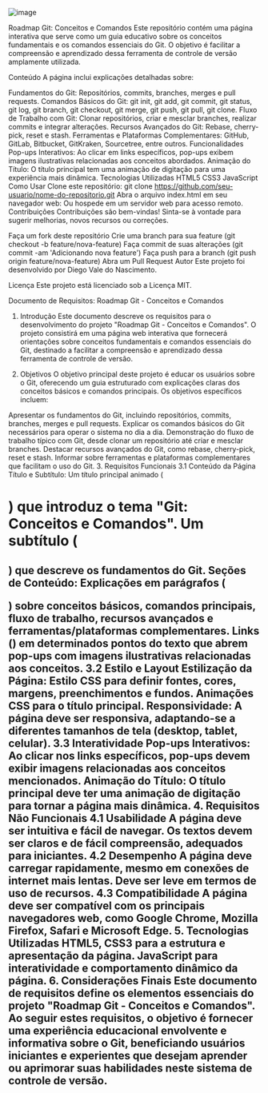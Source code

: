 ![image](https://github.com/DVALENASCIMENTO/roadmap_git/assets/105137007/5416fc4c-5558-49ff-a08f-fb76f35e6214)

Roadmap Git: Conceitos e Comandos
Este repositório contém uma página interativa que serve como um guia educativo sobre os conceitos fundamentais e os comandos essenciais do Git. O objetivo é facilitar a compreensão e aprendizado dessa ferramenta de controle de versão amplamente utilizada.

Conteúdo
A página inclui explicações detalhadas sobre:

Fundamentos do Git: Repositórios, commits, branches, merges e pull requests.
Comandos Básicos do Git: git init, git add, git commit, git status, git log, git branch, git checkout, git merge, git push, git pull, git clone.
Fluxo de Trabalho com Git: Clonar repositórios, criar e mesclar branches, realizar commits e integrar alterações.
Recursos Avançados do Git: Rebase, cherry-pick, reset e stash.
Ferramentas e Plataformas Complementares: GitHub, GitLab, Bitbucket, GitKraken, Sourcetree, entre outros.
Funcionalidades
Pop-ups Interativos: Ao clicar em links específicos, pop-ups exibem imagens ilustrativas relacionadas aos conceitos abordados.
Animação do Título: O título principal tem uma animação de digitação para uma experiência mais dinâmica.
Tecnologias Utilizadas
HTML5
CSS3
JavaScript
Como Usar
Clone este repositório:
git clone https://github.com/seu-usuario/nome-do-repositorio.git
Abra o arquivo index.html em seu navegador web:
Ou hospede em um servidor web para acesso remoto.
Contribuições
Contribuições são bem-vindas! Sinta-se à vontade para sugerir melhorias, novos recursos ou correções.

Faça um fork deste repositório
Crie uma branch para sua feature (git checkout -b feature/nova-feature)
Faça commit de suas alterações (git commit -am 'Adicionando nova feature')
Faça push para a branch (git push origin feature/nova-feature)
Abra um Pull Request
Autor
Este projeto foi desenvolvido por Diego Vale do Nascimento.

Licença
Este projeto está licenciado sob a Licença MIT.

Documento de Requisitos: Roadmap Git - Conceitos e Comandos
1. Introdução
Este documento descreve os requisitos para o desenvolvimento do projeto "Roadmap Git - Conceitos e Comandos". O projeto consistirá em uma página web interativa que fornecerá orientações sobre conceitos fundamentais e comandos essenciais do Git, destinado a facilitar a compreensão e aprendizado dessa ferramenta de controle de versão.

2. Objetivos
O objetivo principal deste projeto é educar os usuários sobre o Git, oferecendo um guia estruturado com explicações claras dos conceitos básicos e comandos principais. Os objetivos específicos incluem:

Apresentar os fundamentos do Git, incluindo repositórios, commits, branches, merges e pull requests.
Explicar os comandos básicos do Git necessários para operar o sistema no dia a dia.
Demonstração do fluxo de trabalho típico com Git, desde clonar um repositório até criar e mesclar branches.
Destacar recursos avançados do Git, como rebase, cherry-pick, reset e stash.
Informar sobre ferramentas e plataformas complementares que facilitam o uso do Git.
3. Requisitos Funcionais
3.1 Conteúdo da Página
Título e Subtítulo:
Um título principal animado (<h1>) que introduz o tema "Git: Conceitos e Comandos".
Um subtítulo (<h2>) que descreve os fundamentos do Git.
Seções de Conteúdo:
Explicações em parágrafos (<p>) sobre conceitos básicos, comandos principais, fluxo de trabalho, recursos avançados e ferramentas/plataformas complementares.
Links (<a>) em determinados pontos do texto que abrem pop-ups com imagens ilustrativas relacionadas aos conceitos.
3.2 Estilo e Layout
Estilização da Página:
Estilo CSS para definir fontes, cores, margens, preenchimentos e fundos.
Animações CSS para o título principal.
Responsividade:
A página deve ser responsiva, adaptando-se a diferentes tamanhos de tela (desktop, tablet, celular).
3.3 Interatividade
Pop-ups Interativos:
Ao clicar nos links específicos, pop-ups devem exibir imagens relacionadas aos conceitos mencionados.
Animação do Título:
O título principal deve ter uma animação de digitação para tornar a página mais dinâmica.
4. Requisitos Não Funcionais
4.1 Usabilidade
A página deve ser intuitiva e fácil de navegar.
Os textos devem ser claros e de fácil compreensão, adequados para iniciantes.
4.2 Desempenho
A página deve carregar rapidamente, mesmo em conexões de internet mais lentas.
Deve ser leve em termos de uso de recursos.
4.3 Compatibilidade
A página deve ser compatível com os principais navegadores web, como Google Chrome, Mozilla Firefox, Safari e Microsoft Edge.
5. Tecnologias Utilizadas
HTML5, CSS3 para a estrutura e apresentação da página.
JavaScript para interatividade e comportamento dinâmico da página.
6. Considerações Finais
Este documento de requisitos define os elementos essenciais do projeto "Roadmap Git - Conceitos e Comandos". Ao seguir estes requisitos, o objetivo é fornecer uma experiência educacional envolvente e informativa sobre o Git, beneficiando usuários iniciantes e experientes que desejam aprender ou aprimorar suas habilidades neste sistema de controle de versão.

